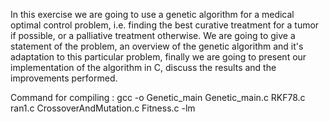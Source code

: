 In this exercise we are going to use a genetic algorithm for a medical
optimal control problem, i.e. finding the best curative treatment for a tumor if possible, or a
palliative treatment otherwise.
We are going to give a statement of the problem, an overview of the genetic algorithm and it's
adaptation to this particular problem, finally we are going to present our implementation of the
algorithm in C, discuss the results and the improvements performed.

Command for compiling : gcc -o Genetic_main Genetic_main.c RKF78.c ran1.c CrossoverAndMutation.c Fitness.c -lm

